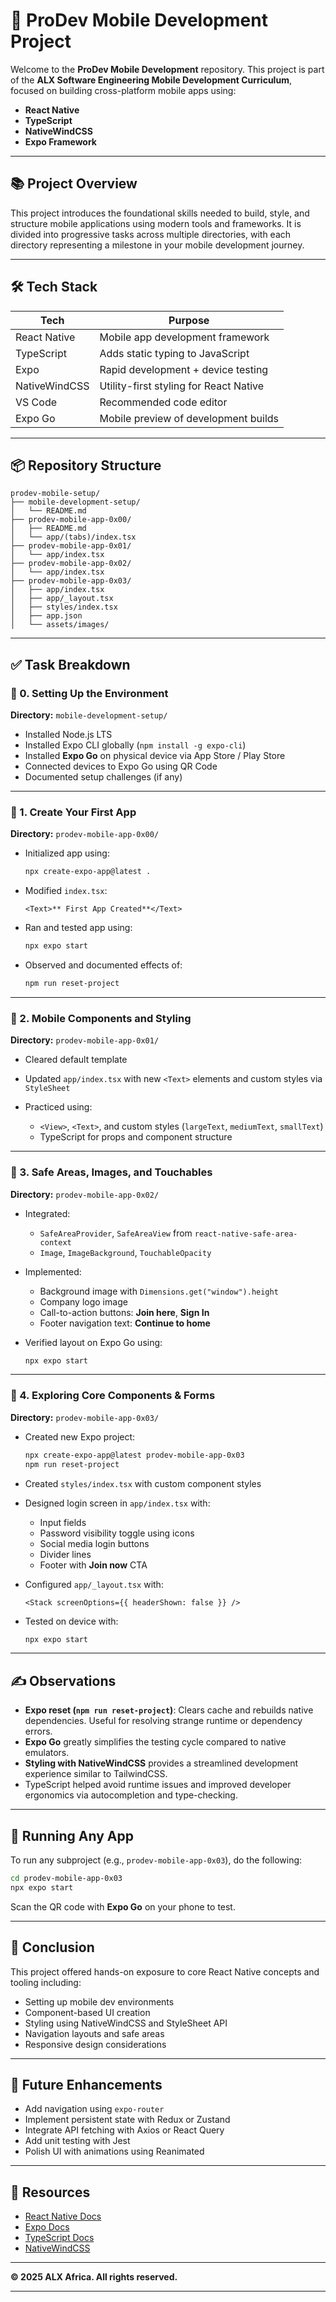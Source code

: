 
# 📱 ProDev Mobile Development Project

Welcome to the **ProDev Mobile Development** repository. This project is part of the **ALX Software Engineering Mobile Development Curriculum**, focused on building cross-platform mobile apps using:

* **React Native**
* **TypeScript**
* **NativeWindCSS**
* **Expo Framework**

---

## 📚 Project Overview

This project introduces the foundational skills needed to build, style, and structure mobile applications using modern tools and frameworks. It is divided into progressive tasks across multiple directories, with each directory representing a milestone in your mobile development journey.

---

## 🛠️ Tech Stack

| Tech          | Purpose                                |
| ------------- | -------------------------------------- |
| React Native  | Mobile app development framework       |
| TypeScript    | Adds static typing to JavaScript       |
| Expo          | Rapid development + device testing     |
| NativeWindCSS | Utility-first styling for React Native |
| VS Code       | Recommended code editor                |
| Expo Go       | Mobile preview of development builds   |

---

## 📦 Repository Structure

```
prodev-mobile-setup/
├── mobile-development-setup/
│   └── README.md
├── prodev-mobile-app-0x00/
│   ├── README.md
│   └── app/(tabs)/index.tsx
├── prodev-mobile-app-0x01/
│   └── app/index.tsx
├── prodev-mobile-app-0x02/
│   └── app/index.tsx
├── prodev-mobile-app-0x03/
│   ├── app/index.tsx
│   ├── app/_layout.tsx
│   ├── styles/index.tsx
│   ├── app.json
│   └── assets/images/
```

---

## ✅ Task Breakdown

### 📌 0. Setting Up the Environment

**Directory:** `mobile-development-setup/`

* Installed Node.js LTS
* Installed Expo CLI globally (`npm install -g expo-cli`)
* Installed **Expo Go** on physical device via App Store / Play Store
* Connected devices to Expo Go using QR Code
* Documented setup challenges (if any)

---

### 📌 1. Create Your First App

**Directory:** `prodev-mobile-app-0x00/`

* Initialized app using:

  ```bash
  npx create-expo-app@latest .
  ```
* Modified `index.tsx`:

  ```tsx
  <Text>** First App Created**</Text>
  ```
* Ran and tested app using:

  ```bash
  npx expo start
  ```
* Observed and documented effects of:

  ```bash
  npm run reset-project
  ```

---

### 📌 2. Mobile Components and Styling

**Directory:** `prodev-mobile-app-0x01/`

* Cleared default template
* Updated `app/index.tsx` with new `<Text>` elements and custom styles via `StyleSheet`
* Practiced using:

  * `<View>`, `<Text>`, and custom styles (`largeText`, `mediumText`, `smallText`)
  * TypeScript for props and component structure

---

### 📌 3. Safe Areas, Images, and Touchables

**Directory:** `prodev-mobile-app-0x02/`

* Integrated:

  * `SafeAreaProvider`, `SafeAreaView` from `react-native-safe-area-context`
  * `Image`, `ImageBackground`, `TouchableOpacity`
* Implemented:

  * Background image with `Dimensions.get("window").height`
  * Company logo image
  * Call-to-action buttons: **Join here**, **Sign In**
  * Footer navigation text: **Continue to home**
* Verified layout on Expo Go using:

  ```bash
  npx expo start
  ```

---

### 📌 4. Exploring Core Components & Forms

**Directory:** `prodev-mobile-app-0x03/`

* Created new Expo project:

  ```bash
  npx create-expo-app@latest prodev-mobile-app-0x03
  npm run reset-project
  ```
* Created `styles/index.tsx` with custom component styles
* Designed login screen in `app/index.tsx` with:

  * Input fields
  * Password visibility toggle using icons
  * Social media login buttons
  * Divider lines
  * Footer with **Join now** CTA
* Configured `app/_layout.tsx` with:

  ```tsx
  <Stack screenOptions={{ headerShown: false }} />
  ```
* Tested on device with:

  ```bash
  npx expo start
  ```

---

## ✍️ Observations

* **Expo reset (`npm run reset-project`)**: Clears cache and rebuilds native dependencies. Useful for resolving strange runtime or dependency errors.
* **Expo Go** greatly simplifies the testing cycle compared to native emulators.
* **Styling with NativeWindCSS** provides a streamlined development experience similar to TailwindCSS.
* TypeScript helped avoid runtime issues and improved developer ergonomics via autocompletion and type-checking.

---

## 📲 Running Any App

To run any subproject (e.g., `prodev-mobile-app-0x03`), do the following:

```bash
cd prodev-mobile-app-0x03
npx expo start
```

Scan the QR code with **Expo Go** on your phone to test.

---

## 📌 Conclusion

This project offered hands-on exposure to core React Native concepts and tooling including:

* Setting up mobile dev environments
* Component-based UI creation
* Styling using NativeWindCSS and StyleSheet API
* Navigation layouts and safe areas
* Responsive design considerations

---

## 📁 Future Enhancements

* Add navigation using `expo-router`
* Implement persistent state with Redux or Zustand
* Integrate API fetching with Axios or React Query
* Add unit testing with Jest
* Polish UI with animations using Reanimated

---

## 🧠 Resources

* [React Native Docs](https://reactnative.dev/)
* [Expo Docs](https://docs.expo.dev/)
* [TypeScript Docs](https://www.typescriptlang.org/)
* [NativeWindCSS](https://www.nativewind.dev/)

---

**© 2025 ALX Africa. All rights reserved.**

---